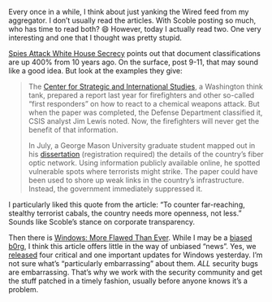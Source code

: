 Every once in a while, I think about just yanking the Wired feed from my
aggregator. I don’t usually read the articles. With Scoble posting so
much, who has time to read both?
:smile:
However, today I actually read two. One very interesting and one that I
thought was pretty stupid.

[Spies Attack White House
Secrecy](http://www.wired.com/news/business/0,1367,60836,00.html) points
out that document classifications are up 400% from 10 years ago. On the
surface, post 9-11, that may sound like a good idea. But look at the
examples they give:

> The [Center for Strategic and International
> Studies](http://www.csis.org), a Washington think tank, prepared a
> report last year for firefighters and other so-called “first
> responders” on how to react to a chemical weapons attack. But when the
> paper was completed, the Defense Department classified it, CSIS
> analyst Jim Lewis noted. Now, the firefighters will never get the
> benefit of that information.
>
> In July, a George Mason University graduate student mapped out in his
> [dissertation](http://www.washingtonpost.com/ac2/wp-dyn?pagename=article&node=&contentId=A23689-2003Jul7&notFound=true)
> (registration required) the details of the country’s fiber optic
> network. Using information publicly available online, he spotted
> vulnerable spots where terrorists might strike. The paper could have
> been used to shore up weak links in the country’s infrastructure.
> Instead, the government immediately suppressed it.

I particularly liked this quote from the article: “To counter
far-reaching, stealthy terrorist cabals, the country needs more
openness, not less.” Sounds like Scoble’s stance on corporate
transparency.

Then there is [Windows: More Flawed Than
Ever](http://www.wired.com/news/technology/0,1282,60832,00.html). While
I may be a [biased b0rg](default.aspx#disclaimer), I think this article
offers little in the way of unbiased “news”. Yes, we
[released](http://www.microsoft.com/security/security_bulletins/20031015_windows.asp)
four critical and one important updates for Windows yesterday. I’m not
sure what’s “particularly embarrassing” about them. *ALL* security bugs
are embarrassing. That’s why we work with the security community and get
the stuff patched in a timely fashion, usually before anyone knows it’s
a problem.

